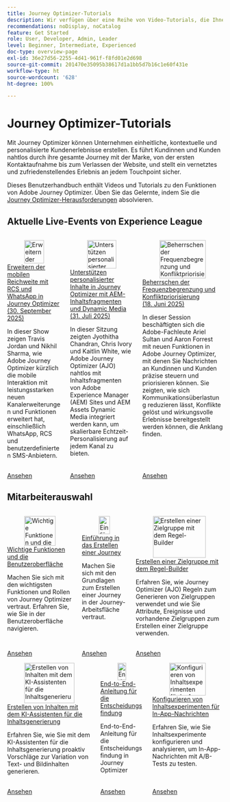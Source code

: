 ```yaml
---
title: Journey Optimizer-Tutorials
description: Wir verfügen über eine Reihe von Video-Tutorials, die Ihnen zeigen, wie Sie die Vorteile von Journey Optimizer nutzen können.
recommendations: noDisplay, noCatalog
feature: Get Started
role: User, Developer, Admin, Leader
level: Beginner, Intermediate, Experienced
doc-type: overview-page
exl-id: 36e27d56-2255-4d41-961f-f8fd01e2d698
source-git-commit: 201470e35095b38617d1a1bb5d7b16c1e60f431e
workflow-type: ht
source-wordcount: '628'
ht-degree: 100%

---
```



# Journey Optimizer-Tutorials

Mit Journey Optimizer können Unternehmen einheitliche, kontextuelle und personalisierte Kundenerlebnisse erstellen. Es führt Kundinnen und Kunden nahtlos durch ihre gesamte Journey mit der Marke, von der ersten Kontaktaufnahme bis zum Verlassen der Website, und stellt ein vernetztes und zufriedenstellendes Erlebnis an jedem Touchpoint sicher.

Dieses Benutzerhandbuch enthält Videos und Tutorials zu den Funktionen von Adobe Journey Optimizer. Üben Sie das Gelernte, indem Sie die [Journey Optimizer-Herausforderungen](https://experienceleague.adobe.com/de/docs/journey-optimizer-learn/challenges/introduction-and-prerequisites) absolvieren.

<div id="recs-overview-body-1"></div>
<div id="recs-overview-body-2"></div>
<div id="recs-overview-body-3"></div>
<div id="recs-overview-body-4"></div>
<div id="recs-overview-body-5"></div>
<div id="recs-overview-body-6"></div>



## Aktuelle Live-Events von Experience League

<!-- CARDS
* https://experienceleague.adobe.com/en/docs/events/experience-league-live-recordings/episodes/exl-live-episode-09-30-25
    {title = Expand your mobile reach with RCS and WhatsApp in Journey Optimizer (September 30th 2025)}
    {description = IN this show Travis Jordan and Nikhil Sharma demonstrate how Adobe Journey Optimizer has recently expanded mobile engagement with powerful new channel additions and functionality, including WhatsApp, RCS, and Custom SMS Provider.}
* https://experienceleague.adobe.com/en/docs/events/experience-league-live-recordings/episodes/exl-live-episode-07-31-25
    {title = Fueling Personalized Content in Journey Optimizer with AEM Content Fragments and Dynamic Media (July 31 2025)}
    {description = In this session, Jyothitha Chandran, Chris Ivory, and Kaitlin White showcased how Adobe Journey Optimizer (AJO) integrates seamlessly with Adobe Experience Manager (AEM) Sites Content Fragments and AEM Assets Dynamic Media to deliver scalable, real-time personalization across every channel.}
* https://experienceleague.adobe.com/en/docs/events/experience-league-live-recordings/episodes/exl-live-episode-06-18-25
  {title = Master Frequency Capping & Conflict Prioritization (June 18, 2025)}
  {description = In this session, Adobe experts Ariel Sultan and Aaron Forrest dove into new features in Adobe Journey Optimizer to help you govern and prioritize customer messages with precision. They showed how to reduce messaging fatigue, resolve conflicts, and deliver impactful experiences that resonate. }
-->
<!-- START CARDS HTML - DO NOT MODIFY BY HAND -->
<div class="columns">
    <div class="column is-half-tablet is-half-desktop is-one-third-widescreen" aria-label="Expand your mobile reach with RCS and WhatsApp in Journey Optimizer (September 30th 2025)">
        <div class="card" style="height: 100%; display: flex; flex-direction: column; height: 100%;">
            <div class="card-image">
                <figure class="image x-is-16by9">
                    <a href="https://experienceleague.adobe.com/de/docs/events/experience-league-live-recordings/episodes/exl-live-episode-09-30-25" title="Erweitern der mobilen Reichweite mit RCS und WhatsApp in Journey Optimizer (30. September 2025)" target="_blank" rel="referrer">
                        <img class="is-bordered-r-small" src="https://video.tv.adobe.com/v/3475370/?format=jpeg&nocache=1759529951745" alt="Erweitern der mobilen Reichweite mit RCS und WhatsApp in Journey Optimizer (30. September 2025)"
                             style="width: 100%; aspect-ratio: 16 / 9; object-fit: cover; overflow: hidden; display: block; margin: auto;">
                    </a>
                </figure>
            </div>
            <div class="card-content is-padded-small" style="display: flex; flex-direction: column; flex-grow: 1; justify-content: space-between;">
                <div class="top-card-content">
                    <p class="headline is-size-6 has-text-weight-bold">
                        <a href="https://experienceleague.adobe.com/de/docs/events/experience-league-live-recordings/episodes/exl-live-episode-09-30-25" target="_blank" rel="referrer" title="Erweitern der mobilen Reichweite mit RCS und WhatsApp in Journey Optimizer (30. September 2025)">Erweitern der mobilen Reichweite mit RCS und WhatsApp in Journey Optimizer (30. September 2025)</a>
                    </p>
                    <p class="is-size-6">In dieser Show zeigen Travis Jordan und Nikhil Sharma, wie Adobe Journey Optimizer kürzlich die mobile Interaktion mit leistungsstarken neuen Kanalerweiterungen und Funktionen erweitert hat, einschließlich WhatsApp, RCS und benutzerdefinierten SMS-Anbietern.</p>
                </div>
                <a href="https://experienceleague.adobe.com/de/docs/events/experience-league-live-recordings/episodes/exl-live-episode-09-30-25" target="_blank" rel="referrer" class="spectrum-Button spectrum-Button--outline spectrum-Button--primary spectrum-Button--sizeM" style="align-self: flex-start; margin-top: 1rem;">
                    <span class="spectrum-Button-label has-no-wrap has-text-weight-bold">Ansehen</span>
                </a>
            </div>
        </div>
    </div>
    <div class="column is-half-tablet is-half-desktop is-one-third-widescreen" aria-label="Fueling Personalized Content in Journey Optimizer with AEM Content Fragments and Dynamic Media (July 31 2025)">
        <div class="card" style="height: 100%; display: flex; flex-direction: column; height: 100%;">
            <div class="card-image">
                <figure class="image x-is-16by9">
                    <a href="https://experienceleague.adobe.com/de/docs/events/experience-league-live-recordings/episodes/exl-live-episode-07-31-25" title="Unterstützen personalisierter Inhalte in Journey Optimizer mit AEM-Inhaltsfragmenten und Dynamic Media (31. Juli 2025)" target="_blank" rel="referrer">
                        <img class="is-bordered-r-small" src="https://video.tv.adobe.com/v/3470355/?format=jpeg&nocache=1759529951721" alt="Unterstützen personalisierter Inhalte in Journey Optimizer mit AEM-Inhaltsfragmenten und Dynamic Media (31. Juli 2025)"
                             style="width: 100%; aspect-ratio: 16 / 9; object-fit: cover; overflow: hidden; display: block; margin: auto;">
                    </a>
                </figure>
            </div>
            <div class="card-content is-padded-small" style="display: flex; flex-direction: column; flex-grow: 1; justify-content: space-between;">
                <div class="top-card-content">
                    <p class="headline is-size-6 has-text-weight-bold">
                        <a href="https://experienceleague.adobe.com/de/docs/events/experience-league-live-recordings/episodes/exl-live-episode-07-31-25" target="_blank" rel="referrer" title="Unterstützen personalisierter Inhalte in Journey Optimizer mit AEM-Inhaltsfragmenten und Dynamic Media (31. Juli 2025)">Unterstützen personalisierter Inhalte in Journey Optimizer mit AEM-Inhaltsfragmenten und Dynamic Media (31. Juli 2025)</a>
                    </p>
                    <p class="is-size-6">In dieser Sitzung zeigten Jyothitha Chandran, Chris Ivory und Kaitlin White, wie Adobe Journey Optimizer (AJO) nahtlos mit Inhaltsfragmenten von Adobe Experience Manager (AEM) Sites und AEM Assets Dynamic Media integriert werden kann, um skalierbare Echtzeit-Personalisierung auf jedem Kanal zu bieten.</p>
                </div>
                <a href="https://experienceleague.adobe.com/de/docs/events/experience-league-live-recordings/episodes/exl-live-episode-07-31-25" target="_blank" rel="referrer" class="spectrum-Button spectrum-Button--outline spectrum-Button--primary spectrum-Button--sizeM" style="align-self: flex-start; margin-top: 1rem;">
                    <span class="spectrum-Button-label has-no-wrap has-text-weight-bold">Ansehen</span>
                </a>
            </div>
        </div>
    </div>
    <div class="column is-half-tablet is-half-desktop is-one-third-widescreen" aria-label="Master Frequency Capping & Conflict Prioritization (June 18, 2025)">
        <div class="card" style="height: 100%; display: flex; flex-direction: column; height: 100%;">
            <div class="card-image">
                <figure class="image x-is-16by9">
                    <a href="https://experienceleague.adobe.com/de/docs/events/experience-league-live-recordings/episodes/exl-live-episode-06-18-25" title="Beherrschen der Frequenzbegrenzung und Konfliktpriorisierung (18. Juni 2025)" target="_blank" rel="referrer">
                        <img class="is-bordered-r-small" src="https://video.tv.adobe.com/v/3464052/?format=jpeg&nocache=1759529951755" alt="Beherrschen der Frequenzbegrenzung und Konfliktpriorisierung (18. Juni 2025)"
                             style="width: 100%; aspect-ratio: 16 / 9; object-fit: cover; overflow: hidden; display: block; margin: auto;">
                    </a>
                </figure>
            </div>
            <div class="card-content is-padded-small" style="display: flex; flex-direction: column; flex-grow: 1; justify-content: space-between;">
                <div class="top-card-content">
                    <p class="headline is-size-6 has-text-weight-bold">
                        <a href="https://experienceleague.adobe.com/de/docs/events/experience-league-live-recordings/episodes/exl-live-episode-06-18-25" target="_blank" rel="referrer" title="Beherrschen der Frequenzbegrenzung und Konfliktpriorisierung (18. Juni 2025)">Beherrschen der Frequenzbegrenzung und Konfliktpriorisierung (18. Juni 2025)</a>
                    </p>
                    <p class="is-size-6">In dieser Session beschäftigten sich die Adobe-Fachleute Ariel Sultan und Aaron Forrest mit neuen Funktionen in Adobe Journey Optimizer, mit denen Sie Nachrichten an Kundinnen und Kunden präzise steuern und priorisieren können. Sie zeigten, wie sich Kommunikationsüberlastung reduzieren lässt, Konflikte gelöst und wirkungsvolle Erlebnisse bereitgestellt werden können, die Anklang finden.</p>
                </div>
                <a href="https://experienceleague.adobe.com/de/docs/events/experience-league-live-recordings/episodes/exl-live-episode-06-18-25" target="_blank" rel="referrer" class="spectrum-Button spectrum-Button--outline spectrum-Button--primary spectrum-Button--sizeM" style="align-self: flex-start; margin-top: 1rem;">
                    <span class="spectrum-Button-label has-no-wrap has-text-weight-bold">Ansehen</span>
                </a>
            </div>
        </div>
    </div>
</div>
<!-- END CARDS HTML - DO NOT MODIFY BY HAND -->

<div id="staff-picks-section">

## Mitarbeiterauswahl

<!-- CARDS
* https://experienceleague.adobe.com/en/docs/journey-optimizer-learn/tutorials/introduction-to-journey-optimizer/key-capabilities-and-user-interface
* https://experienceleague.adobe.com/en/docs/journey-optimizer-learn/tutorials/journeys/introduction-to-building-a-journey
* https://experienceleague.adobe.com/en/docs/journey-optimizer-learn/tutorials/profiles-audiences-subscriptions/create-audiences-using-the-rule-builder
-->
<!-- START CARDS HTML - DO NOT MODIFY BY HAND -->
<div class="columns">
    <div class="column is-half-tablet is-half-desktop is-one-third-widescreen" aria-label="Key capabilities and the user interface">
        <div class="card" style="height: 100%; display: flex; flex-direction: column; height: 100%;">
            <div class="card-image">
                <figure class="image x-is-16by9">
                    <a href="https://experienceleague.adobe.com/de/docs/journey-optimizer-learn/tutorials/introduction-to-journey-optimizer/key-capabilities-and-user-interface" title="Wichtige Funktionen und die Benutzeroberfläche" target="_blank" rel="referrer">
                        <img class="is-bordered-r-small" src="https://video.tv.adobe.com/v/3424995?format=jpeg&nocache=1759529952337" alt="Wichtige Funktionen und die Benutzeroberfläche"
                             style="width: 100%; aspect-ratio: 16 / 9; object-fit: cover; overflow: hidden; display: block; margin: auto;">
                    </a>
                </figure>
            </div>
            <div class="card-content is-padded-small" style="display: flex; flex-direction: column; flex-grow: 1; justify-content: space-between;">
                <div class="top-card-content">
                    <p class="headline is-size-6 has-text-weight-bold">
                        <a href="https://experienceleague.adobe.com/de/docs/journey-optimizer-learn/tutorials/introduction-to-journey-optimizer/key-capabilities-and-user-interface" target="_blank" rel="referrer" title="Wichtige Funktionen und die Benutzeroberfläche">Wichtige Funktionen und die Benutzeroberfläche</a>
                    </p>
                    <p class="is-size-6">Machen Sie sich mit den wichtigsten Funktionen und Rollen von Journey Optimizer vertraut. Erfahren Sie, wie Sie in der Benutzeroberfläche navigieren.</p>
                </div>
                <a href="https://experienceleague.adobe.com/de/docs/journey-optimizer-learn/tutorials/introduction-to-journey-optimizer/key-capabilities-and-user-interface" target="_blank" rel="referrer" class="spectrum-Button spectrum-Button--outline spectrum-Button--primary spectrum-Button--sizeM" style="align-self: flex-start; margin-top: 1rem;">
                    <span class="spectrum-Button-label has-no-wrap has-text-weight-bold">Ansehen</span>
                </a>
            </div>
        </div>
    </div>
    <div class="column is-half-tablet is-half-desktop is-one-third-widescreen" aria-label="Introduction to building a journey">
        <div class="card" style="height: 100%; display: flex; flex-direction: column; height: 100%;">
            <div class="card-image">
                <figure class="image x-is-16by9">
                    <a href="https://experienceleague.adobe.com/de/docs/journey-optimizer-learn/tutorials/journeys/introduction-to-building-a-journey" title="Einführung in das Erstellen einer Journey" target="_blank" rel="referrer">
                        <img class="is-bordered-r-small" src="https://video.tv.adobe.com/v/3424996?format=jpeg&nocache=1759529952348" alt="Einführung in das Erstellen einer Journey"
                             style="width: 100%; aspect-ratio: 16 / 9; object-fit: cover; overflow: hidden; display: block; margin: auto;">
                    </a>
                </figure>
            </div>
            <div class="card-content is-padded-small" style="display: flex; flex-direction: column; flex-grow: 1; justify-content: space-between;">
                <div class="top-card-content">
                    <p class="headline is-size-6 has-text-weight-bold">
                        <a href="https://experienceleague.adobe.com/de/docs/journey-optimizer-learn/tutorials/journeys/introduction-to-building-a-journey" target="_blank" rel="referrer" title="Einführung in das Erstellen einer Journey">Einführung in das Erstellen einer Journey</a>
                    </p>
                    <p class="is-size-6">Machen Sie sich mit den Grundlagen zum Erstellen einer Journey in der Journey-Arbeitsfläche vertraut.</p>
                </div>
                <a href="https://experienceleague.adobe.com/de/docs/journey-optimizer-learn/tutorials/journeys/introduction-to-building-a-journey" target="_blank" rel="referrer" class="spectrum-Button spectrum-Button--outline spectrum-Button--primary spectrum-Button--sizeM" style="align-self: flex-start; margin-top: 1rem;">
                    <span class="spectrum-Button-label has-no-wrap has-text-weight-bold">Ansehen</span>
                </a>
            </div>
        </div>
    </div>
    <div class="column is-half-tablet is-half-desktop is-one-third-widescreen" aria-label="Create an audience using the rule builder">
        <div class="card" style="height: 100%; display: flex; flex-direction: column; height: 100%;">
            <div class="card-image">
                <figure class="image x-is-16by9">
                    <a href="https://experienceleague.adobe.com/de/docs/journey-optimizer-learn/tutorials/profiles-audiences-subscriptions/create-audiences-using-the-rule-builder" title="Erstellen einer Zielgruppe mit dem Regel-Builder" target="_blank" rel="referrer">
                        <img class="is-bordered-r-small" src="https://video.tv.adobe.com/v/3425020?format=jpeg&nocache=1759529952343" alt="Erstellen einer Zielgruppe mit dem Regel-Builder"
                             style="width: 100%; aspect-ratio: 16 / 9; object-fit: cover; overflow: hidden; display: block; margin: auto;">
                    </a>
                </figure>
            </div>
            <div class="card-content is-padded-small" style="display: flex; flex-direction: column; flex-grow: 1; justify-content: space-between;">
                <div class="top-card-content">
                    <p class="headline is-size-6 has-text-weight-bold">
                        <a href="https://experienceleague.adobe.com/de/docs/journey-optimizer-learn/tutorials/profiles-audiences-subscriptions/create-audiences-using-the-rule-builder" target="_blank" rel="referrer" title="Erstellen einer Zielgruppe mit dem Regel-Builder">Erstellen einer Zielgruppe mit dem Regel-Builder</a>
                    </p>
                    <p class="is-size-6">Erfahren Sie, wie Journey Optimizer (AJO) Regeln zum Generieren von Zielgruppen verwendet und wie Sie Attribute, Ereignisse und vorhandene Zielgruppen zum Erstellen einer Zielgruppe verwenden.</p>
                </div>
                <a href="https://experienceleague.adobe.com/de/docs/journey-optimizer-learn/tutorials/profiles-audiences-subscriptions/create-audiences-using-the-rule-builder" target="_blank" rel="referrer" class="spectrum-Button spectrum-Button--outline spectrum-Button--primary spectrum-Button--sizeM" style="align-self: flex-start; margin-top: 1rem;">
                    <span class="spectrum-Button-label has-no-wrap has-text-weight-bold">Ansehen</span>
                </a>
            </div>
        </div>
    </div>
</div>
<!-- END CARDS HTML - DO NOT MODIFY BY HAND -->

<!-- CARDS
* https://experienceleague.adobe.com/en/docs/journey-optimizer-learn/tutorials/content-management/ai-assistant/create-content-using-ai-assistant-for-content-generation
* https://experienceleague.adobe.com/en/docs/journey-optimizer-learn/tutorials/decision-capabilities/decisioning/decisioning-end-to-end
* https://experienceleague.adobe.com/en/docs/journey-optimizer-learn/tutorials/channels/in-app-channel/content-experiments-for-in-app-messages
-->
<!-- START CARDS HTML - DO NOT MODIFY BY HAND -->
<div class="columns">
    <div class="column is-half-tablet is-half-desktop is-one-third-widescreen" aria-label="Create Content Using AI Assistant for Content Generation">
        <div class="card" style="height: 100%; display: flex; flex-direction: column; height: 100%;">
            <div class="card-image">
                <figure class="image x-is-16by9">
                    <a href="https://experienceleague.adobe.com/de/docs/journey-optimizer-learn/tutorials/content-management/ai-assistant/create-content-using-ai-assistant-for-content-generation" title="Erstellen von Inhalten mit dem KI-Assistenten für die Inhaltsgenerierung" target="_blank" rel="referrer">
                        <img class="is-bordered-r-small" src="https://video.tv.adobe.com/v/3434635/?format=jpeg&nocache=1759529953102" alt="Erstellen von Inhalten mit dem KI-Assistenten für die Inhaltsgenerierung"
                             style="width: 100%; aspect-ratio: 16 / 9; object-fit: cover; overflow: hidden; display: block; margin: auto;">
                    </a>
                </figure>
            </div>
            <div class="card-content is-padded-small" style="display: flex; flex-direction: column; flex-grow: 1; justify-content: space-between;">
                <div class="top-card-content">
                    <p class="headline is-size-6 has-text-weight-bold">
                        <a href="https://experienceleague.adobe.com/de/docs/journey-optimizer-learn/tutorials/content-management/ai-assistant/create-content-using-ai-assistant-for-content-generation" target="_blank" rel="referrer" title="Erstellen von Inhalten mit dem KI-Assistenten für die Inhaltsgenerierung">Erstellen von Inhalten mit dem KI-Assistenten für die Inhaltsgenerierung</a>
                    </p>
                    <p class="is-size-6">Erfahren Sie, wie Sie mit dem KI-Assistenten für die Inhaltsgenerierung proaktiv Vorschläge zur Variation von Text- und Bildinhalten generieren.</p>
                </div>
                <a href="https://experienceleague.adobe.com/de/docs/journey-optimizer-learn/tutorials/content-management/ai-assistant/create-content-using-ai-assistant-for-content-generation" target="_blank" rel="referrer" class="spectrum-Button spectrum-Button--outline spectrum-Button--primary spectrum-Button--sizeM" style="align-self: flex-start; margin-top: 1rem;">
                    <span class="spectrum-Button-label has-no-wrap has-text-weight-bold">Ansehen</span>
                </a>
            </div>
        </div>
    </div>
    <div class="column is-half-tablet is-half-desktop is-one-third-widescreen" aria-label="Decisioning end-to-end walkthrough">
        <div class="card" style="height: 100%; display: flex; flex-direction: column; height: 100%;">
            <div class="card-image">
                <figure class="image x-is-16by9">
                    <a href="https://experienceleague.adobe.com/de/docs/journey-optimizer-learn/tutorials/decision-capabilities/decisioning/decisioning-end-to-end" title="End-to-End-Anleitung für die Entscheidungsfindung" target="_blank" rel="referrer">
                        <img class="is-bordered-r-small" src="https://video.tv.adobe.com/v/3451100/?format=jpeg&nocache=1759529953093" alt="End-to-End-Anleitung für die Entscheidungsfindung"
                             style="width: 100%; aspect-ratio: 16 / 9; object-fit: cover; overflow: hidden; display: block; margin: auto;">
                    </a>
                </figure>
            </div>
            <div class="card-content is-padded-small" style="display: flex; flex-direction: column; flex-grow: 1; justify-content: space-between;">
                <div class="top-card-content">
                    <p class="headline is-size-6 has-text-weight-bold">
                        <a href="https://experienceleague.adobe.com/de/docs/journey-optimizer-learn/tutorials/decision-capabilities/decisioning/decisioning-end-to-end" target="_blank" rel="referrer" title="End-to-End-Anleitung für die Entscheidungsfindung">End-to-End-Anleitung für die Entscheidungsfindung</a>
                    </p>
                    <p class="is-size-6">End-to-End-Anleitung für die Entscheidungsfindung in Journey Optimizer</p>
                </div>
                <a href="https://experienceleague.adobe.com/de/docs/journey-optimizer-learn/tutorials/decision-capabilities/decisioning/decisioning-end-to-end" target="_blank" rel="referrer" class="spectrum-Button spectrum-Button--outline spectrum-Button--primary spectrum-Button--sizeM" style="align-self: flex-start; margin-top: 1rem;">
                    <span class="spectrum-Button-label has-no-wrap has-text-weight-bold">Ansehen</span>
                </a>
            </div>
        </div>
    </div>
    <div class="column is-half-tablet is-half-desktop is-one-third-widescreen" aria-label="Configure content experiments for in-app messages">
        <div class="card" style="height: 100%; display: flex; flex-direction: column; height: 100%;">
            <div class="card-image">
                <figure class="image x-is-16by9">
                    <a href="https://experienceleague.adobe.com/de/docs/journey-optimizer-learn/tutorials/channels/in-app-channel/content-experiments-for-in-app-messages" title="Konfigurieren von Inhaltsexperimenten für In-App-Nachrichten" target="_blank" rel="referrer">
                        <img class="is-bordered-r-small" src="https://video.tv.adobe.com/v/3419898/?format=jpeg&nocache=1759529953110" alt="Konfigurieren von Inhaltsexperimenten für In-App-Nachrichten"
                             style="width: 100%; aspect-ratio: 16 / 9; object-fit: cover; overflow: hidden; display: block; margin: auto;">
                    </a>
                </figure>
            </div>
            <div class="card-content is-padded-small" style="display: flex; flex-direction: column; flex-grow: 1; justify-content: space-between;">
                <div class="top-card-content">
                    <p class="headline is-size-6 has-text-weight-bold">
                        <a href="https://experienceleague.adobe.com/de/docs/journey-optimizer-learn/tutorials/channels/in-app-channel/content-experiments-for-in-app-messages" target="_blank" rel="referrer" title="Konfigurieren von Inhaltsexperimenten für In-App-Nachrichten">Konfigurieren von Inhaltsexperimenten für In-App-Nachrichten</a>
                    </p>
                    <p class="is-size-6">Erfahren Sie, wie Sie Inhaltsexperimente konfigurieren und analysieren, um In-App-Nachrichten mit A/B-Tests zu testen.</p>
                </div>
                <a href="https://experienceleague.adobe.com/de/docs/journey-optimizer-learn/tutorials/channels/in-app-channel/content-experiments-for-in-app-messages" target="_blank" rel="referrer" class="spectrum-Button spectrum-Button--outline spectrum-Button--primary spectrum-Button--sizeM" style="align-self: flex-start; margin-top: 1rem;">
                    <span class="spectrum-Button-label has-no-wrap has-text-weight-bold">Ansehen</span>
                </a>
            </div>
        </div>
    </div>
</div>
<!-- END CARDS HTML - DO NOT MODIFY BY HAND -->
